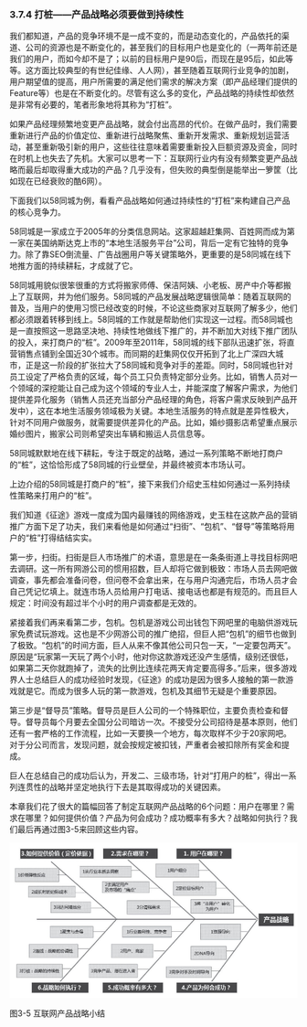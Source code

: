 ### 3.7.4 打桩——产品战略必须要做到持续性

我们都知道，产品的竞争环境不是一成不变的，而是动态变化的，产品依托的渠道、公司的资源也是不断变化的，甚至我们的目标用户也是变化的（一两年前还是我们的用户，而如今却不是了；以前的目标用户是90后，而现在是95后，如此等等。这方面比较典型的有世纪佳缘、人人网），甚至随着互联网行业竞争的加剧，用户期望值的提高，用户所需要的满足他们需求的解决方案（即产品经理们提供的Feature等）也是在不断变化的。尽管有这么多的变化，产品战略的持续性却依然是非常有必要的，笔者形象地将其称为“打桩”。

如果产品经理频繁地变更产品战略，就会付出高昂的代价。在做产品时，我们需要重新进行产品的价值定位、重新进行战略聚焦、重新开发需求、重新规划运营活动，甚至重新吸引新的用户，这些往往意味着需要重新投入巨额资源及资金，同时在时机上也失去了先机。大家可以思考一下：互联网行业内有没有频繁变更产品战略而最后却取得重大成功的产品？几乎没有，但失败的典型倒是能举出一箩筐（比如现在已经衰败的酷6网）。

下面我们以58同城为例，看看产品战略如何通过持续性的“打桩”来构建自己产品的核心竞争力。

58同城是一家成立于2005年的分类信息网站。这家超越赶集网、百姓网而成为第一家在美国纳斯达克上市的“本地生活服务平台”公司，背后一定有它独特的竞争力。除了靠SEO倒流量、广告战圈用户等关键策略外，更重要的是58同城在线下地推方面的持续耕耘，才成就了它。

58同城用貌似很笨很重的方式将搬家师傅、保洁阿姨、小老板、房产中介等都搬上了互联网，并为他们服务。58同城的产品发展战略逻辑很简单：随着互联网的普及，当用户的使用习惯已经改变的时候，不论这些商家对互联网了解多少，他们都必须跟着转移到线上。58同城的工作就是帮助他们实现这一过程。而58同城也是一直按照这一思路坚决地、持续性地做线下推广的，并不断加大对线下推广团队的投入，来打商户的“桩”。2009年至2011年，58同城的线下部队迅速扩张，将直营销售点铺到全国近30个城市。而同期的赶集网仅仅开拓到了北上广深四大城市，正是这一阶段的扩张拉大了58同城和竞争对手的差距。同时，58同城也针对员工设定了严格负责的区域，每个员工只负责特定部分业务。比如，销售人员对一个领域的深挖能让自己成为这个领域的专业人士，并能深度了解客户需求，为他们提供差异化服务（销售人员还充当部分产品经理的角色，将客户需求反映到产品开发中），这在本地生活服务领域极为关键。本地生活服务的特点就是差异性极大，针对不同用户做服务，就需要提供差异化的产品。比如，婚纱摄影店希望重点展示婚纱图片，搬家公司则希望突出车辆和搬运人员信息等。

58同城默默地在线下耕耘，专注于既定的战略，通过一系列策略不断地打商户的“桩”，这恰恰形成了58同城的行业壁垒，并最终被资本市场认可。

上边介绍的58同城是打商户的“桩”，接下来我们介绍史玉柱如何通过一系列持续性策略来打用户的“桩”。

我们知道《征途》游戏一度成为国内最赚钱的网络游戏，史玉柱在这款产品的营销推广方面下足了功夫，我们来看他是如何通过“扫街”、“包机”、“督导”等策略将用户的“桩”打得结结实实。

第一步，扫街。扫街是巨人市场推广的术语，意思是在一条条街道上寻找目标网吧去调研。这一所有网游公司的惯用招数，巨人却将它做到极致：市场人员去网吧做调查，事先都会准备问卷，但问卷不会拿出来，在与用户沟通完后，市场人员才会自己凭记忆填上。就连市场人员给用户打电话、接电话也都是有规范的。而且巨人规定：时间没有超过半个小时的用户调查都是无效的。

紧接着我们再来看第二步，包机。包机是游戏公司出钱包下网吧里的电脑供游戏玩家免费试玩游戏。这也是不少网游公司的推广绝招，但巨人把“包机”的细节也做到了极致。“包机”的时间方面，巨人从来不像其他公司只包一天，“一定要包两天”。原因是“玩家第一天玩了两个小时，他对你这款游戏还没产生感情，级别还很低，如果第二天你就跑掉了，流失的比例比连续花两天肯定要高得多。”后来，很多游戏界人士总结巨人的成功经验时发现，《征途》的成功是因为很多人接触的第一款游戏就是它。而成为很多人玩的第一款游戏，包机及其细节无疑是个重要原因。

第三步是“督导员”策略。督导员是巨人公司的一个特殊职位，主要负责检查和督导。督导员每个月要去全国分公司暗访一次。不接受分公司招待是基本原则，他们还有一套严格的工作流程，比如一天要换一个地方，每次取样不少于20家网吧。对于分公司而言，发现问题，就会按规定被扣钱，严重者会被扣除所有奖金和提成。

巨人在总结自己的成功后认为，开发二、三级市场，针对“打用户的桩”，得出一系列连贯性的战略并坚定地执行下去是其取得成功的关键因素。

本章我们花了很大的篇幅回答了制定互联网产品战略的6个问题：用户在哪里？需求在哪里？如何提供价值？产品为何会成功？成功概率有多大？战略如何执行？我们最后再通过图3-5来回顾这些内容。

![](images/image01457.jpeg)

图3-5 互联网产品战略小结
